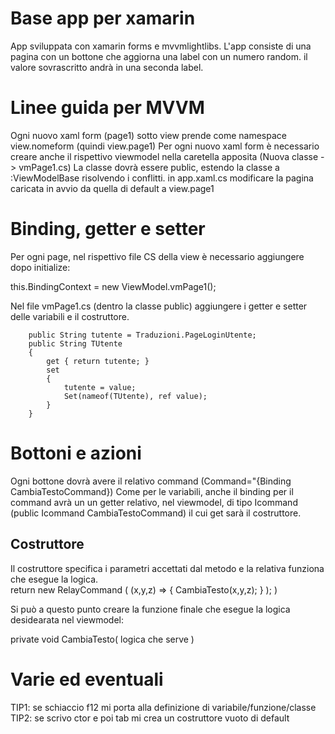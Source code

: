 # Base app per xamarin #

App sviluppata con xamarin forms e mvvmlightlibs.
L'app consiste di una pagina con un bottone che aggiorna una label con un numero random. il valore sovrascritto andrà in una seconda label.

# Linee guida per MVVM #

Ogni nuovo xaml form (page1) sotto view prende come namespace view.nomeform (quindi view.page1)
Per ogni nuovo xaml form è necessario creare anche il rispettivo viewmodel nella caretella apposita (Nuova classe -> vmPage1.cs)
La classe dovrà essere public, estendo la classe a :ViewModelBase risolvendo i conflitti.
in app.xaml.cs modificare la pagina caricata in avvio da quella di default a view.page1

# Binding, getter e setter #

Per ogni page, nel rispettivo file CS della view è necessario aggiungere dopo initialize: 

this.BindingContext = new ViewModel.vmPage1();

Nel file vmPage1.cs (dentro la classe public) aggiungere i getter e setter delle variabili e il costruttore.

        public String tutente = Traduzioni.PageLoginUtente;
        public String TUtente
        {
            get { return tutente; }
            set
            {
                tutente = value;
                Set(nameof(TUtente), ref value);
            }
        }



# Bottoni e azioni #

Ogni bottone dovrà avere il relativo command (Command="{Binding CambiaTestoCommand})
Come per le variabili, anche il binding per il command avrà un un getter relativo, nel viewmodel, di tipo Icommand (public Icommand CambiaTestoCommand) il cui get sarà il costruttore.

## Costruttore ##
Il costruttore specifica i parametri accettati dal metodo e la relativa funziona che esegue la logica.                
 return new RelayCommand
                                    			(
                                       				(x,y,z) => { CambiaTesto(x,y,z); }
                                   					);
  )

Si può a questo punto creare la funzione finale che esegue la logica desidearata nel viewmodel:

private void CambiaTesto( logica che serve  )

# Varie ed eventuali #

TIP1: se schiaccio f12 mi porta alla definizione di variabile/funzione/classe
TIP2: se scrivo ctor e poi tab mi crea un costruttore vuoto di default
